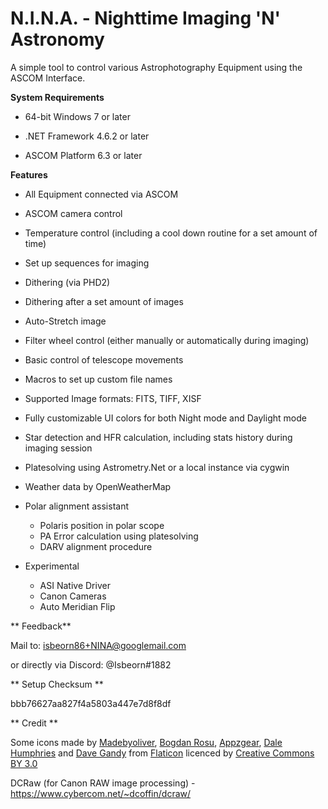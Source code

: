 # N.I.N.A. - Nighttime Imaging 'N' Astronomy #
A simple tool to control various Astrophotography Equipment using the ASCOM Interface.

**System Requirements**

* 64-bit Windows 7 or later

* .NET Framework 4.6.2 or later

* ASCOM Platform 6.3 or later


**Features**

* All Equipment connected via ASCOM

* ASCOM camera control

* Temperature control (including a cool down routine for a set amount of time)

* Set up sequences for imaging

* Dithering (via PHD2)

* Dithering after a set amount of images

* Auto-Stretch image

* Filter wheel control (either manually or automatically during imaging)

* Basic control of telescope movements

* Macros to set up custom file names

* Supported Image formats: FITS, TIFF, XISF

* Fully customizable UI colors for both Night mode and Daylight mode

* Star detection and HFR calculation, including stats history during imaging session

* Platesolving using Astrometry.Net or a local instance via cygwin

* Weather data by OpenWeatherMap 

* Polar alignment assistant 
     * Polaris position in polar scope 
     * PA Error calculation using platesolving 
     * DARV alignment procedure

* Experimental
     * ASI Native Driver
     * Canon Cameras 
     * Auto Meridian Flip

** Feedback**

Mail to: isbeorn86+NINA@googlemail.com

or directly via Discord: @[]()Isbeorn#1882 

** Setup Checksum **

bbb766[]()27aa82[]()7f4a58[]()03a447[]()e7d8f8[]()df

** Credit **

Some icons made by 
[Madebyoliver](http://www.flaticon.com/authors/madebyoliver),
[Bogdan Rosu](http://www.flaticon.com/authors/bogdan-rosu),
[Appzgear](http://www.flaticon.com/authors/appzgear),
[Dale Humphries](http://www.flaticon.com/authors/dale-humphries) and
[Dave Gandy](http://www.flaticon.com/authors/dave-gandy)
from
[Flaticon](http://www.flaticon.com)
licenced by 
[Creative Commons BY 3.0](http://creativecommons.org/licenses/by/3.0/)

DCRaw (for Canon RAW image processing) - https://www.cybercom.net/~dcoffin/dcraw/